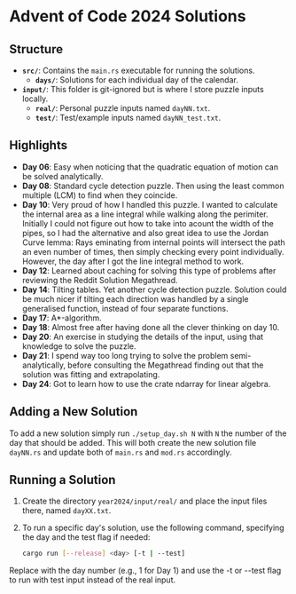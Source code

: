 # Advent of Code 2024 Solutions

## Structure

- **`src/`**: Contains the `main.rs` executable for running the solutions.
  - **`days/`**: Solutions for each individual day of the calendar.
- **`input/`**: This folder is git-ignored but is where I store puzzle inputs locally.
  - **`real/`**: Personal puzzle inputs named `dayNN.txt`.
  - **`test/`**: Test/example inputs named `dayNN_test.txt`.

## Highlights

- **Day 06**: Easy when noticing that the quadratic equation of motion can be solved analytically.
- **Day 08**: Standard cycle detection puzzle. Then using the least common multiple (LCM) to find when they coincide.
- **Day 10**: Very proud of how I handled this puzzle. I wanted to calculate the internal area as a line integral while walking along the perimiter. Initially I could not figure out how to take into acount the width of the pipes, so I had the alternative and also great idea to use the Jordan Curve lemma: Rays eminating from internal points will intersect the path an even number of times, then simply checking every point individually. However, the day after I got the line integral method to work.
- **Day 12**: Learned about caching for solving this type of problems after reviewing the Reddit Solution Megathread.
- **Day 14**: Tilting tables. Yet another cycle detection puzzle. Solution could be much nicer if tilting each direction was handled by a single generalised function, instead of four separate functions.
- **Day 17**: A*-algorithm.
- **Day 18**: Almost free after having done all the clever thinking on day 10.
- **Day 20**: An exercise in studying the details of the input, using that knowledge to solve the puzzle.
- **Day 21**: I spend way too long trying to solve the problem semi-analytically, before consulting the Megathread finding out that the solution was fitting and extrapolating.
- **Day 24**: Got to learn how to use the crate ndarray for linear algebra.

## Adding a New Solution
To add a new solution simply run `./setup_day.sh N` with `N` the number of the day that should be added. This will both create the new solution file `dayNN.rs` and update both of `main.rs` and `mod.rs` accordingly.

## Running a Solution

1. Create the directory `year2024/input/real/` and place the input files there, named `dayXX.txt`.
2. To run a specific day's solution, use the following command, specifying the day and the test flag if needed:

    ```bash
    cargo run [--release] <day> [-t | --test]
    ```
Replace <day> with the day number (e.g., 1 for Day 1) and use the -t or --test flag to run with test input instead of the real input.